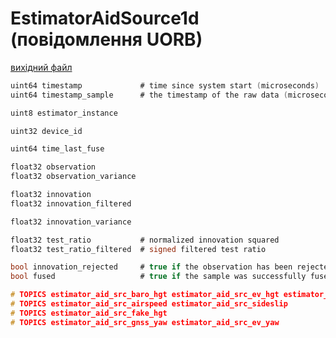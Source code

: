# EstimatorAidSource1d (повідомлення UORB)



[вихідний файл](https://github.com/PX4/PX4-Autopilot/blob/release/1.15/msg/EstimatorAidSource1d.msg)

```c
uint64 timestamp             # time since system start (microseconds)
uint64 timestamp_sample      # the timestamp of the raw data (microseconds)

uint8 estimator_instance

uint32 device_id

uint64 time_last_fuse

float32 observation
float32 observation_variance

float32 innovation
float32 innovation_filtered

float32 innovation_variance

float32 test_ratio           # normalized innovation squared
float32 test_ratio_filtered  # signed filtered test ratio

bool innovation_rejected     # true if the observation has been rejected
bool fused                   # true if the sample was successfully fused

# TOPICS estimator_aid_src_baro_hgt estimator_aid_src_ev_hgt estimator_aid_src_gnss_hgt estimator_aid_src_rng_hgt
# TOPICS estimator_aid_src_airspeed estimator_aid_src_sideslip
# TOPICS estimator_aid_src_fake_hgt
# TOPICS estimator_aid_src_gnss_yaw estimator_aid_src_ev_yaw

```
